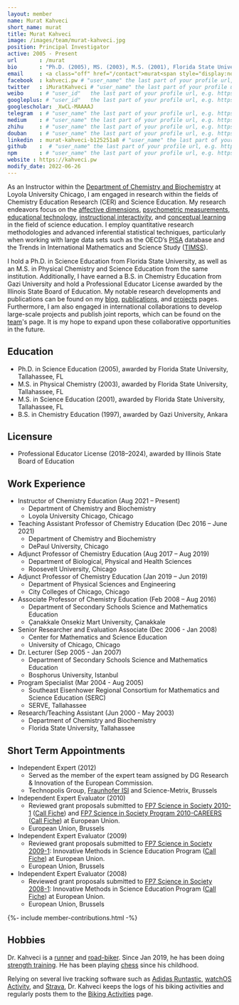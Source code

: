 ```yaml
---
layout: member
name: Murat Kahveci
short_name: murat
title: Murat Kahveci
image: /images/team/murat-kahveci.jpg
position: Principal Investigator
active: 2005 - Present
url       : /murat
bio       : "Ph.D. (2005), MS. (2003), M.S. (2001), Florida State University, Tallahassee, FL."
email     : <a class="off" href="/contact">murat<span style="display:none">obfuscate</span>@kahveci.pw</a>
facebook  : kahveci.pw # "user_name" the last part of your profile url, e.g. https://www.facebook.com/user_name
twitter   : iMuratKahveci # "user_name" the last part of your profile url, e.g. https://twitter.com/user_name
weibo     : # "user_id"   the last part of your profile url, e.g. https://www.weibo.com/user_id/profile?...
googleplus: # "user_id"   the last part of your profile url, e.g. https://plus.google.com/u/0/user_id
googlescholar: _XwCL-MAAAAJ
telegram  : # "user_name" the last part of your profile url, e.g. https://t.me/user_name
medium    : # "user_name" the last part of your profile url, e.g. https://medium.com/user_name
zhihu     : # "user_name" the last part of your profile url, e.g. https://www.zhihu.com/people/user_name
douban    : # "user_name" the last part of your profile url, e.g. https://www.douban.com/people/user_name
linkedin  : murat-kahveci-b125251a8 # "user_name" the last part of your profile url, e.g. https://www.linkedin.com/in/user_name
github    :  # "user_name" the last part of your profile url, e.g. https://github.com/user_name
npm       : # "user_name" the last part of your profile url, e.g. https://www.npmjs.com/~user_name
website : https://kahveci.pw
modify_date: 2022-06-26
---
```


As an Instructor within the <a class="off" href="https://www.luc.edu/chemistry/">Department of Chemistry and Biochemistry</a> at Loyola University Chicago, I am engaged in research within the fields of Chemistry Education Research (CER) and Science Education. My research endeavors focus on the [affective dimensions](/yfg), [psychometric measurements](/auh), [educational technology](/oux), [instructional interactivity](/jzl), and [conceptual learning](/ekj) in the field of science education. I employ quantitative research methodologies and advanced inferential statistical techniques, particularly when working with large data sets such as the OECD’s [PISA](https://www.oecd.org/pisa/data/) database and the Trends in International Mathematics and Science Study ([TIMSS](https://nces.ed.gov/timss/)).

I hold a Ph.D. in Science Education from Florida State University, as well as an M.S. in Physical Chemistry and Science Education from the same institution. Additionally, I have earned a B.S. in Chemistry Education from Gazi University and hold a Professional Educator License awarded by the Illinois State Board of Education. My notable research developments and publications can be found on my [blog](/blog), [publications](/papers), and [projects](/projects) pages. Furthermore, I am also engaged in international collaborations to develop large-scale projects and publish joint reports, which can be found on the [team](/team)'s page. It is my hope to expand upon these collaborative opportunities in the future.

## Education

* Ph.D. in Science Education (2005), awarded by Florida State University, Tallahassee, FL
* M.S. in Physical Chemistry (2003), awarded by Florida State University, Tallahassee, FL
* M.S. in Science Education (2001), awarded by Florida State University, Tallahassee, FL
* B.S. in Chemistry Education (1997), awarded by Gazi University, Ankara

## Licensure

* Professional Educator License (2018–2024), awarded by Illinois State Board of Education

## Work Experience

* Instructor of Chemistry Education (Aug 2021 – Present)
  * Department of Chemistry and Biochemistry
  * Loyola University Chicago, Chicago
* Teaching Assistant Professor of Chemistry Education (Dec 2016 – June 2021)
  * Department of Chemistry and Biochemistry
  * DePaul University, Chicago
* Adjunct Professor of Chemistry Education (Aug 2017 – Aug 2019)
  * Department of Biological, Physical and Health Sciences
  * Roosevelt University, Chicago
* Adjunct Professor of Chemistry Education (Jan 2019 – Jun 2019)
  * Department of Physical Sciences and Engineering
  * City Colleges of Chicago, Chicago  
* Associate Professor of Chemistry Education (Feb 2008 – Aug 2016)
  * Department of Secondary Schools Science and Mathematics Education
  * Çanakkale Onsekiz Mart University, Çanakkale
* Senior Researcher and Evaluation Associate (Dec 2006 - Jan 2008)
  * Center for Mathematics and Science Education
  * University of Chicago, Chicago
* Dr. Lecturer (Sep 2005 - Jan 2007)
  * Department of Secondary Schools Science and Mathematics Education
  * Bosphorus University, Istanbul
* Program Specialist (Mar 2004 - Aug 2005)
  * Southeast Eisenhower Regional Consortium for Mathematics and Science Education (SERC)
  * SERVE, Tallahassee
* Research/Teaching Assistant (Jun 2000 - May 2003)
  * Department of Chemistry and Biochemistry
  * Florida State University, Tallahassee

## Short Term Appointments

* Independent Expert (2012)
  * Served as the member of the expert team assigned by DG Research & Innovation of the European Commission.
  * Technopolis Group, [Fraunhofer ISI](https://www.isi.fraunhofer.de/en.html) and Science-Metrix, Brussels
* Independent Expert Evaluator (2010)
  * Reviewed grant proposals submitted to [FP7 Science in Society 2010-1](https://ec.europa.eu/research/participants/portal/desktop/sedia/opportunities/fp7/calls/fp7-science-in-society-2010-1.html) ([Call Fiche](pdfs/eu/FP7-SiS-2010-1-call.pdf)) and [FP7 Science in Society Program 2010-CAREERS](https://ec.europa.eu/research/participants/portal/desktop/sedia/opportunities/fp7/calls/fp7-science-in-society-2010-careers.html) ([Call Fiche](pdfs/eu/FP7-SiS-2010-1-CAREERS-call.pdf)) at European Union.
  * European Union, Brussels
* Independent Expert Evaluator (2009)
  * Reviewed grant proposals submitted to [FP7 Science in Society 2009-1](https://ec.europa.eu/research/participants/portal/desktop/sedia/opportunities/fp7/calls/fp7-science-in-society-2009-1.html): Innovative Methods in Science Education Program ([Call Fiche](pdfs/eu/FP7-SiS-2009-1-call.pdf)) at European Union.
  * European Union, Brussels
* Independent Expert Evaluator (2008)
  * Reviewed grant proposals submitted to [FP7 Science in Society 2008-1](https://ec.europa.eu/research/participants/portal/desktop/sedia/opportunities/fp7/calls/fp7-science-in-society-2008-1.html): Innovative Methods in Science Education Program ([Call Fiche](pdfs/eu/FP7-SiS-2008-1-call.pdf)) at European Union.
  * European Union, Brussels 

{%- include member-contributions.html -%}


## Hobbies

Dr. Kahveci is a [runner](https://twitter.com/iMuratKahveci/status/660367394221768704) and [road-biker](https://twitter.com/iMuratKahveci/status/1299728586673467392). Since Jan 2019, he has been doing [strength training](https://twitter.com/iMuratKahveci/status/1105646512334344192). He has been playing [chess](https://www.chess.com/member/affectivechess) since his childhood.

Relying on several live tracking software such as [Adidas Runtastic](https://www.runtastic.com), [watchOS Activity](https://apps.apple.com/us/app/activity/id1208224953), and [Strava](https://www.strava.com/), Dr. Kahveci keeps the logs of his biking activities and regularly posts them to the [Biking Activities](/biking) page.